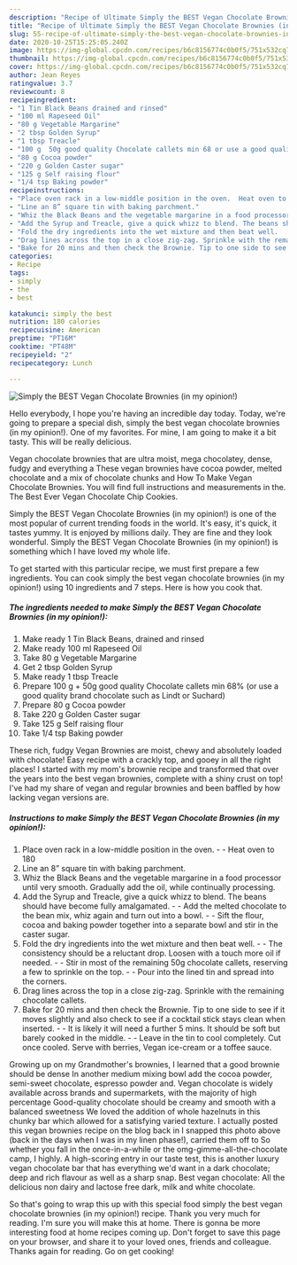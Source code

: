```yaml
---
description: "Recipe of Ultimate Simply the BEST Vegan Chocolate Brownies (in my opinion!)"
title: "Recipe of Ultimate Simply the BEST Vegan Chocolate Brownies (in my opinion!)"
slug: 55-recipe-of-ultimate-simply-the-best-vegan-chocolate-brownies-in-my-opinion
date: 2020-10-25T15:25:05.240Z
image: https://img-global.cpcdn.com/recipes/b6c8156774c0b0f5/751x532cq70/simply-the-best-vegan-chocolate-brownies-in-my-opinion-recipe-main-photo.jpg
thumbnail: https://img-global.cpcdn.com/recipes/b6c8156774c0b0f5/751x532cq70/simply-the-best-vegan-chocolate-brownies-in-my-opinion-recipe-main-photo.jpg
cover: https://img-global.cpcdn.com/recipes/b6c8156774c0b0f5/751x532cq70/simply-the-best-vegan-chocolate-brownies-in-my-opinion-recipe-main-photo.jpg
author: Jean Reyes
ratingvalue: 3.7
reviewcount: 8
recipeingredient:
- "1 Tin Black Beans drained and rinsed"
- "100 ml Rapeseed Oil"
- "80 g Vegetable Margarine"
- "2 tbsp Golden Syrup"
- "1 tbsp Treacle"
- "100 g  50g good quality Chocolate callets min 68 or use a good quality brand chocolate such as Lindt or Suchard"
- "80 g Cocoa powder"
- "220 g Golden Caster sugar"
- "125 g Self raising flour"
- "1/4 tsp Baking powder"
recipeinstructions:
- "Place oven rack in a low-middle position in the oven.  Heat oven to 180"
- "Line an 8” square tin with baking parchment."
- "Whiz the Black Beans and the vegetable margarine in a food processor until very smooth. Gradually add the oil, while continually processing."
- "Add the Syrup and Treacle, give a quick whizz to blend. The beans should have become fully amalgamated.  Add the melted chocolate to the bean mix, whiz again and turn out into a bowl.  Sift the flour, cocoa and baking powder together into a separate bowl and stir in the caster sugar."
- "Fold the dry ingredients into the wet mixture and then beat well.   The consistency should be a reluctant drop. Loosen with a touch more oil if needed.   Stir in most of the remaining 50g chocolate callets, reserving a few to sprinkle on the top.  Pour into the lined tin and spread into the corners."
- "Drag lines across the top in a close zig-zag. Sprinkle with the remaining chocolate callets."
- "Bake for 20 mins and then check the Brownie. Tip to one side to see if it moves slightly and also check to see if a cocktail stick stays clean when inserted.  It is likely it will need a further 5 mins. It should be soft but barely cooked in the middle.  Leave in the tin to cool completely. Cut once cooled. Serve with berries, Vegan ice-cream or a toffee sauce."
categories:
- Recipe
tags:
- simply
- the
- best

katakunci: simply the best 
nutrition: 180 calories
recipecuisine: American
preptime: "PT16M"
cooktime: "PT48M"
recipeyield: "2"
recipecategory: Lunch

---
```



![Simply the BEST Vegan Chocolate Brownies (in my opinion!)](https://img-global.cpcdn.com/recipes/b6c8156774c0b0f5/751x532cq70/simply-the-best-vegan-chocolate-brownies-in-my-opinion-recipe-main-photo.jpg)

Hello everybody, I hope you're having an incredible day today. Today, we're going to prepare a special dish, simply the best vegan chocolate brownies (in my opinion!). One of my favorites. For mine, I am going to make it a bit tasty. This will be really delicious.

Vegan chocolate brownies that are ultra moist, mega chocolatey, dense, fudgy and everything a These vegan brownies have cocoa powder, melted chocolate and a mix of chocolate chunks and How To Make Vegan Chocolate Brownies. You will find full instructions and measurements in the. The Best Ever Vegan Chocolate Chip Cookies.

Simply the BEST Vegan Chocolate Brownies (in my opinion!) is one of the most popular of current trending foods in the world. It's easy, it's quick, it tastes yummy. It is enjoyed by millions daily. They are fine and they look wonderful. Simply the BEST Vegan Chocolate Brownies (in my opinion!) is something which I have loved my whole life.


To get started with this particular recipe, we must first prepare a few ingredients. You can cook simply the best vegan chocolate brownies (in my opinion!) using 10 ingredients and 7 steps. Here is how you cook that.

<!--inarticleads1-->

##### The ingredients needed to make Simply the BEST Vegan Chocolate Brownies (in my opinion!):

1. Make ready 1 Tin Black Beans, drained and rinsed
1. Make ready 100 ml Rapeseed Oil
1. Take 80 g Vegetable Margarine
1. Get 2 tbsp Golden Syrup
1. Make ready 1 tbsp Treacle
1. Prepare 100 g + 50g good quality Chocolate callets min 68% (or use a good quality brand chocolate such as Lindt or Suchard)
1. Prepare 80 g Cocoa powder
1. Take 220 g Golden Caster sugar
1. Take 125 g Self raising flour
1. Take 1/4 tsp Baking powder


These rich, fudgy Vegan Brownies are moist, chewy and absolutely loaded with chocolate! Easy recipe with a crackly top, and gooey in all the right places! I started with my mom&#39;s brownie recipe and transformed that over the years into the best vegan brownies, complete with a shiny crust on top! I&#39;ve had my share of vegan and regular brownies and been baffled by how lacking vegan versions are. 

<!--inarticleads2-->

##### Instructions to make Simply the BEST Vegan Chocolate Brownies (in my opinion!):

1. Place oven rack in a low-middle position in the oven. -  - Heat oven to 180
1. Line an 8” square tin with baking parchment.
1. Whiz the Black Beans and the vegetable margarine in a food processor until very smooth. Gradually add the oil, while continually processing.
1. Add the Syrup and Treacle, give a quick whizz to blend. The beans should have become fully amalgamated. -  - Add the melted chocolate to the bean mix, whiz again and turn out into a bowl. -  - Sift the flour, cocoa and baking powder together into a separate bowl and stir in the caster sugar.
1. Fold the dry ingredients into the wet mixture and then beat well.  -  - The consistency should be a reluctant drop. Loosen with a touch more oil if needed.  -  - Stir in most of the remaining 50g chocolate callets, reserving a few to sprinkle on the top. -  - Pour into the lined tin and spread into the corners.
1. Drag lines across the top in a close zig-zag. Sprinkle with the remaining chocolate callets.
1. Bake for 20 mins and then check the Brownie. Tip to one side to see if it moves slightly and also check to see if a cocktail stick stays clean when inserted. -  - It is likely it will need a further 5 mins. It should be soft but barely cooked in the middle. -  - Leave in the tin to cool completely. Cut once cooled. Serve with berries, Vegan ice-cream or a toffee sauce.


Growing up on my Grandmother&#39;s brownies, I learned that a good brownie should be dense In another medium mixing bowl add the cocoa powder, semi-sweet chocolate, espresso powder and. Vegan chocolate is widely available across brands and supermarkets, with the majority of high percentage Good-quality chocolate should be creamy and smooth with a balanced sweetness We loved the addition of whole hazelnuts in this chunky bar which allowed for a satisfying varied texture. I actually posted this vegan brownies recipe on the blog back in I snapped this photo above (back in the days when I was in my linen phase!), carried them off to So whether you fall in the once-in-a-while or the omg-gimme-all-the-chocolate camp, I highly. A high-scoring entry in our taste test, this is another luxury vegan chocolate bar that has everything we&#39;d want in a dark chocolate; deep and rich flavour as well as a sharp snap. Best vegan chocolate: All the delicious non dairy and lactose free dark, milk and white chocolate. 

So that's going to wrap this up with this special food simply the best vegan chocolate brownies (in my opinion!) recipe. Thank you very much for reading. I'm sure you will make this at home. There is gonna be more interesting food at home recipes coming up. Don't forget to save this page on your browser, and share it to your loved ones, friends and colleague. Thanks again for reading. Go on get cooking!
